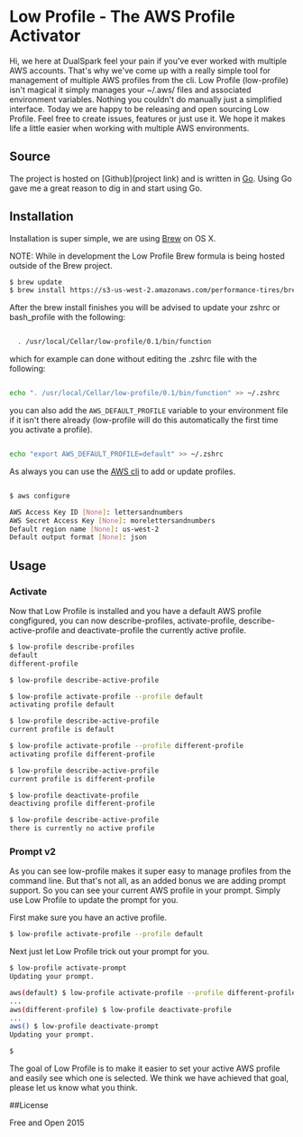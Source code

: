 # Low Profile - The AWS Profile Activator

Hi, we here at DualSpark feel your pain if you've ever worked with multiple AWS
accounts.  That's why we've come up with a really simple tool for management of multiple AWS profiles from the cli.  Low Profile (low-profile) isn't magical it simply manages your ~/.aws/ files and associated environment variables.  Nothing you couldn't do manually just a simplified interface.  Today we are happy to be releasing and open sourcing Low Profile.  Feel free to create issues, features or just use it.  We hope it makes life a little easier when working with multiple AWS environments.

## Source

The project is hosted on [Github](project link) and is written in [Go](https://golang.org).  Using Go gave me a great reason to dig in and start using Go.

## Installation

Installation is super simple, we are using [Brew](http://brew.sh) on OS X.

NOTE: While in development the Low Profile Brew formula is being hosted outside of the Brew project.

```bash
$ brew update
$ brew install https://s3-us-west-2.amazonaws.com/performance-tires/brew/latest/low-profile.rb
```

After the brew install finishes you will be advised to update your zshrc or bash_profile with the following:

```bash

  . /usr/local/Cellar/low-profile/0.1/bin/function

```

which for example can done without editing the .zshrc file with the following:

```bash

echo ". /usr/local/Cellar/low-profile/0.1/bin/function" >> ~/.zshrc

```

you can also add the `AWS_DEFAULT_PROFILE` variable to your environment file if it
isn't there already (low-profile will do this automatically the first time you activate
a profile).

```bash

echo "export AWS_DEFAULT_PROFILE=default" >> ~/.zshrc

```

As always you can use the [AWS cli](http://aws.amazon.com/cli/) to add or update profiles.  

```bash

$ aws configure

AWS Access Key ID [None]: lettersandnumbers
AWS Secret Access Key [None]: morelettersandnumbers
Default region name [None]: us-west-2
Default output format [None]: json

```

## Usage

### Activate

Now that Low Profile is installed and you have a default AWS profile congfigured, you can now describe-profiles, activate-profile, describe-active-profile and deactivate-profile the currently active  profile.  


```bash
$ low-profile describe-profiles
default
different-profile

$ low-profile describe-active-profile

$ low-profile activate-profile --profile default
activating profile default

$ low-profile describe-active-profile
current profile is default

$ low-profile activate-profile --profile different-profile
activating profile different-profile

$ low-profile describe-active-profile
current profile is different-profile

$ low-profile deactivate-profile
deactiving profile different-profile

$ low-profile describe-active-profile
there is currently no active profile

```

### Prompt v2

As you can see low-profile makes it super easy to manage profiles from the command line.  But that's not all, as an added bonus we are adding prompt support.  So you can see your current AWS profile in your prompt.  Simply use Low Profile to update the prompt for you.  

First make sure you have an active profile.
```bash
$ low-profile activate-profile --profile default

```

Next just let Low Profile trick out your prompt for you.

```bash
$ low-profile activate-prompt
Updating your prompt.

aws(default) $ low-profile activate-profile --profile different-profile
...
aws(different-profile) $ low-profile deactivate-profile
...
aws() $ low-profile deactivate-prompt
Updating your prompt.

$
```

The goal of Low Profile is to make it easier to set your active AWS profile and
easily see which one is selected.  We think we have achieved that goal, please let us know what you think.

##License

Free and Open 2015
